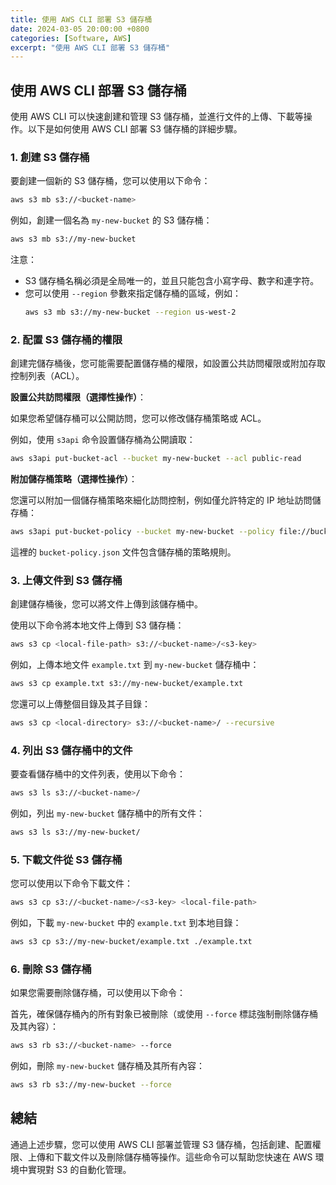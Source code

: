 ```yaml
---
title: 使用 AWS CLI 部署 S3 儲存桶
date: 2024-03-05 20:00:00 +0800
categories: [Software, AWS]
excerpt: "使用 AWS CLI 部署 S3 儲存桶"
---
```


## 使用 AWS CLI 部署 S3 儲存桶

使用 AWS CLI 可以快速創建和管理 S3 儲存桶，並進行文件的上傳、下載等操作。以下是如何使用 AWS CLI 部署 S3 儲存桶的詳細步驟。

### 1. **創建 S3 儲存桶**

要創建一個新的 S3 儲存桶，您可以使用以下命令：

```bash
aws s3 mb s3://<bucket-name>
```

例如，創建一個名為 `my-new-bucket` 的 S3 儲存桶：

```bash
aws s3 mb s3://my-new-bucket
```

注意：
- S3 儲存桶名稱必須是全局唯一的，並且只能包含小寫字母、數字和連字符。
- 您可以使用 `--region` 參數來指定儲存桶的區域，例如：
  ```bash
  aws s3 mb s3://my-new-bucket --region us-west-2
  ```

### 2. **配置 S3 儲存桶的權限**

創建完儲存桶後，您可能需要配置儲存桶的權限，如設置公共訪問權限或附加存取控制列表（ACL）。

**設置公共訪問權限（選擇性操作）**：

如果您希望儲存桶可以公開訪問，您可以修改儲存桶策略或 ACL。

例如，使用 `s3api` 命令設置儲存桶為公開讀取：

```bash
aws s3api put-bucket-acl --bucket my-new-bucket --acl public-read
```

**附加儲存桶策略（選擇性操作）**：

您還可以附加一個儲存桶策略來細化訪問控制，例如僅允許特定的 IP 地址訪問儲存桶：

```bash
aws s3api put-bucket-policy --bucket my-new-bucket --policy file://bucket-policy.json
```

這裡的 `bucket-policy.json` 文件包含儲存桶的策略規則。

### 3. **上傳文件到 S3 儲存桶**

創建儲存桶後，您可以將文件上傳到該儲存桶中。

使用以下命令將本地文件上傳到 S3 儲存桶：

```bash
aws s3 cp <local-file-path> s3://<bucket-name>/<s3-key>
```

例如，上傳本地文件 `example.txt` 到 `my-new-bucket` 儲存桶中：

```bash
aws s3 cp example.txt s3://my-new-bucket/example.txt
```

您還可以上傳整個目錄及其子目錄：

```bash
aws s3 cp <local-directory> s3://<bucket-name>/ --recursive
```

### 4. **列出 S3 儲存桶中的文件**

要查看儲存桶中的文件列表，使用以下命令：

```bash
aws s3 ls s3://<bucket-name>/
```

例如，列出 `my-new-bucket` 儲存桶中的所有文件：

```bash
aws s3 ls s3://my-new-bucket/
```

### 5. **下載文件從 S3 儲存桶**

您可以使用以下命令下載文件：

```bash
aws s3 cp s3://<bucket-name>/<s3-key> <local-file-path>
```

例如，下載 `my-new-bucket` 中的 `example.txt` 到本地目錄：

```bash
aws s3 cp s3://my-new-bucket/example.txt ./example.txt
```

### 6. **刪除 S3 儲存桶**

如果您需要刪除儲存桶，可以使用以下命令：

首先，確保儲存桶內的所有對象已被刪除（或使用 `--force` 標誌強制刪除儲存桶及其內容）：

```bash
aws s3 rb s3://<bucket-name> --force
```

例如，刪除 `my-new-bucket` 儲存桶及其所有內容：

```bash
aws s3 rb s3://my-new-bucket --force
```

## 總結

通過上述步驟，您可以使用 AWS CLI 部署並管理 S3 儲存桶，包括創建、配置權限、上傳和下載文件以及刪除儲存桶等操作。這些命令可以幫助您快速在 AWS 環境中實現對 S3 的自動化管理。
